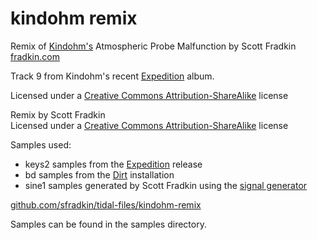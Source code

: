 # kindohm remix
Remix of [Kindohm's](http://kindohm.com) Atmospheric Probe Malfunction
by Scott Fradkin [fradkin.com](http://www.fradkin.com)

Track 9 from Kindohm's recent [Expedition](https://kindohm.bandcamp.com/album/expedition) album.

Licensed under a [Creative Commons Attribution-ShareAlike](http://creativecommons.org/licenses/by-sa/4.0/) license

Remix by Scott Fradkin  
Licensed under a [Creative Commons Attribution-ShareAlike](http://creativecommons.org/licenses/by-sa/4.0/) license

Samples used:
- keys2 samples from the [Expedition](https://kindohm.bandcamp.com/album/expedition) release
- bd samples from the [Dirt](https://github.com/tidalcycles/Dirt) installation
- sine1 samples generated by Scott Fradkin using the [signal generator](http://www.audiocheck.net/audiofrequencysignalgenerator_sinetone.php)

[github.com/sfradkin/tidal-files/kindohm-remix](github.com/sfradkin/tidal-files/kindohm-remix)

Samples can be found in the samples directory.
